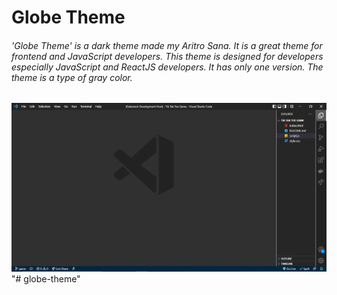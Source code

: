 <!-- @format -->

# Globe Theme

###### 'Globe Theme' is a dark theme made my Aritro Sana. It is a great theme for frontend and JavaScript developers. This theme is designed for developers especially JavaScript and ReactJS developers. It has only one version. The theme is a type of gray color.

<img src="./Theme1.PNG">
"# globe-theme" 

